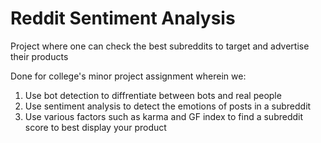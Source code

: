 # Reddit Sentiment Analysis
Project where one can check the best subreddits to target and advertise their products

Done for college's minor project assignment wherein we:
   1. Use bot detection to diffrentiate between bots and real people
   2. Use sentiment analysis to detect the emotions of posts in a subreddit
   3. Use various factors such as karma and GF index to find a subreddit score to best display your product 

